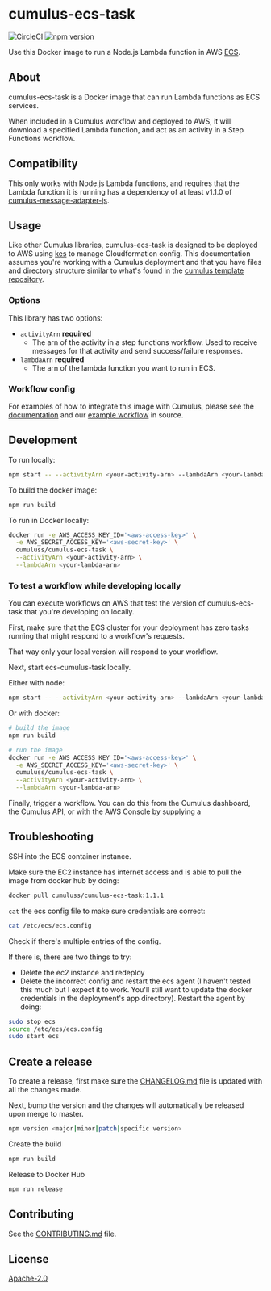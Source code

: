 # cumulus-ecs-task

[![CircleCI](https://circleci.com/gh/nasa/cumulus-ecs-task.svg?style=svg)](https://circleci.com/gh/nasa/cumulus-ecs-task)
[![npm version](https://badge.fury.io/js/%40cumulus%2Fcumulus-ecs-task.svg)](https://badge.fury.io/js/%40cumulus%2Fcumulus-ecs-task)

Use this Docker image to run a Node.js Lambda function in AWS [ECS](https://aws.amazon.com/ecs/).

## About

cumulus-ecs-task is a Docker image that can run Lambda functions as ECS services.

When included in a Cumulus workflow and deployed to AWS, it will download a specified Lambda function, and act as an activity in a Step Functions workflow.

## Compatibility

This only works with Node.js Lambda functions, and requires that the Lambda function it is running has a dependency of at least v1.1.0 of [cumulus-message-adapter-js](https://github.com/cumulus-nasa/cumulus-message-adapter-js).

## Usage

Like other Cumulus libraries, cumulus-ecs-task is designed to be deployed to AWS using [kes](https://github.com/developmentseed/kes) to manage Cloudformation config. This documentation assumes you're working with a Cumulus deployment and that you have files and directory structure similar to what's found in the [cumulus template repository](https://github.com/cumulus-nasa/template-deploy).

### Options

This library has two options:

- `activityArn` **required**
  - The arn of the activity in a step functions workflow. Used to receive messages for that activity and send success/failure responses.
- `lambdaArn` **required**
  - The arn of the lambda function you want to run in ECS.

### Workflow config

For examples of how to integrate this image with Cumulus, please see the [documentation](https://nasa.github.io/cumulus/docs/workflows/developing-workflow-tasks#ecs-activities) and our [example workflow](https://github.com/nasa/cumulus/blob/master/example/cumulus-tf/ecs_hello_world_workflow.tf) in source.

## Development

To run locally:

```bash
npm start -- --activityArn <your-activity-arn> --lambdaArn <your-lambda-arn>
```

To build the docker image:

```bash
npm run build
```

To run in Docker locally:

```bash
docker run -e AWS_ACCESS_KEY_ID='<aws-access-key>' \
  -e AWS_SECRET_ACCESS_KEY='<aws-secret-key>' \
  cumuluss/cumulus-ecs-task \
  --activityArn <your-activity-arn> \
  --lambdaArn <your-lambda-arn>
```

### To test a workflow while developing locally

You can execute workflows on AWS that test the version of cumulus-ecs-task that you're developing on locally.

First, make sure that the ECS cluster for your deployment has zero tasks running that might respond to a workflow's requests.

That way only your local version will respond to your workflow.

Next, start ecs-cumulus-task locally.

Either with node:

```bash
npm start -- --activityArn <your-activity-arn> --lambdaArn <your-lambda-arn>
```

Or with docker:

```bash
# build the image
npm run build

# run the image
docker run -e AWS_ACCESS_KEY_ID='<aws-access-key>' \
  -e AWS_SECRET_ACCESS_KEY='<aws-secret-key>' \
  cumuluss/cumulus-ecs-task \
  --activityArn <your-activity-arn> \
  --lambdaArn <your-lambda-arn>
```

Finally, trigger a workflow. You can do this from the Cumulus dashboard, the Cumulus API, or with the AWS Console by supplying a

## Troubleshooting

SSH into the ECS container instance.

Make sure the EC2 instance has internet access and is able to pull the image from docker hub by doing:

```bash
docker pull cumuluss/cumulus-ecs-task:1.1.1
```

`cat` the ecs config file to make sure credentials are correct:

```bash
cat /etc/ecs/ecs.config
```

Check if there's multiple entries of the config.

If there is, there are two things to try:

- Delete the ec2 instance and redeploy
- Delete the incorrect config and restart the ecs agent (I haven't tested this much but I expect it to work. You'll still want to update the docker credentials in the deployment's app directory). Restart the agent by doing:

```bash
sudo stop ecs
source /etc/ecs/ecs.config
sudo start ecs
```

## Create a release

To create a release, first make sure the [CHANGELOG.md](CHANGELOG.md) file is updated with all the changes made.

Next, bump the version and the changes will automatically be released upon merge to master.

```bash
npm version <major|minor|patch|specific version>
```

Create the build

```bash
npm run build
```

Release to Docker Hub

```bash
npm run release
```

## Contributing

See the [CONTRIBUTING.md](CONTRIBUTING.md) file.

## License

[Apache-2.0](LICENSE)
